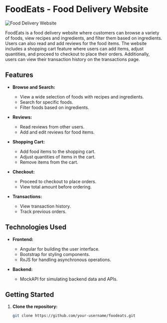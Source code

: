 
# FoodEats - Food Delivery Website

![Food Delivery Website](https://res.cloudinary.com/dgobv1j6b/image/upload/v1711516097/v2hnhnmn5wv176jludgj.jpg)

FoodEats is a food delivery website where customers can browse a variety of foods, view recipes and ingredients, and filter them based on ingredients. Users can also read and add reviews for the food items. The website includes a shopping cart feature where users can add items, adjust quantities, and proceed to checkout to place their orders. Additionally, users can view their transaction history on the transactions page.

## Features

- **Browse and Search:**
  - View a wide selection of foods with recipes and ingredients.
  - Search for specific foods.
  - Filter foods based on ingredients.

- **Reviews:**
  - Read reviews from other users.
  - Add and edit reviews for food items.

- **Shopping Cart:**
  - Add food items to the shopping cart.
  - Adjust quantities of items in the cart.
  - Remove items from the cart.

- **Checkout:**
  - Proceed to checkout to place orders.
  - View total amount before ordering.

- **Transactions:**
  - View transaction history.
  - Track previous orders.

## Technologies Used

- **Frontend:**
  - Angular for building the user interface.
  - Bootstrap for styling components.
  - RxJS for handling asynchronous operations.
  
- **Backend:**
  - MockAPI for simulating backend data and APIs.

## Getting Started

1. **Clone the repository:**

   ```bash
   git clone https://github.com/your-username/foodeats.git
